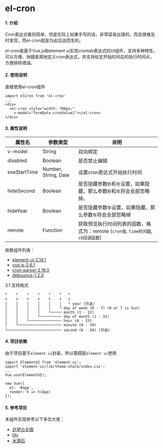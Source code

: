 # el-cron


#### 1. 介绍
<p>Cron表达式看则简单，但是实际上如果手写的话，非常容易出错的，而且很难及时发现，而el-cron就是为此应运而生的。</p>

<p>el-cron是基于Vue.js和element ui实现crontab表达式的UI组件，支持多种特性，可以方便、快捷直观地定义cron表达式，并支持给定开始时间后的执行时间点，方便排除错误。</p>


#### 2. 使用说明

直接使用el-cron组件
```
import elCron from 'el-cron'
...
<div>
  <el-cron style="width: 700px;"
    v-model="formData.cronValue2"></el-cron>
</div>
```

#### 3. 属性说明


属性名 | 参数类型 | 说明
---|---|---
v-model | String | 双向绑定
disabled | Boolean| 是否禁止编辑
exeStartTime | Number, String, Date| 设置cron表达式开始执行时间
hideSecond | Boolean| 是否隐藏参数<code>秒</code>和<code>年</code>设置，如果隐藏，那么参数<code>秒</code>和<code>年</code>将会全部忽略掉。
hideYear | Boolean| 是否隐藏参数<code>年</code>设置，如果隐藏，那么参数<code>年</code>将会全部忽略掉
remote | Function| 获取预览执行时间列表的函数，格式为：remote (<code>cron值</code>, <code>time时间戳</code>, <code>cb回调函数</code>)

<p>依赖组件列表：</p>

* [element-ui-2.14.1](https://element.eleme.cn/#/zh-CN)
* [vue.js-2.6.1](https://cn.vuejs.org/)
* [cron-parser-2.18.0](https://www.npmjs.com/package/cron-parser)
* [debounce-1.2.0](https://www.npmjs.com/package/debounce)


3.1 支持格式

```
*    *    *    *    *    *   *
┬    ┬    ┬    ┬    ┬    ┬   ┬
│    │    │    │    │    |   └ year (可选)
│    │    │    │    │    └ day of week (0 - 7) (0 or 7 is Sun)
│    │    │    │    └───── month (1 - 12)
│    │    │    └────────── day of month (1 - 31)
│    │    └─────────────── hour (0 - 23)
│    └──────────────────── minute (0 - 59)
└───────────────────────── second (0 - 59) (可选)
```

#### 4. 项目依赖
由于项目基于`element ui`封装，所以需搭配`element ui`使用
```
import ElementUI from 'element-ui';
import 'element-ui/lib/theme-chalk/index.css';
...
Vue.use(ElementUI);

new Vue({
  el: '#app',
  render: h => h(App)
});
```

#### 5. 参考项目


<p>本组件实现参考以下多位大佬：</p>

* [远望の无限](https://gitee.com/ywwxhz/CronExpGenerator)
* [ldy](https://gitee.com/lindeyi/vue-cron)
* [水滴石](https://gitee.com/toktok/easy-cron)
